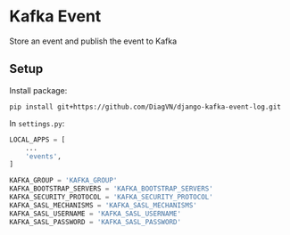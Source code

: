 # Kafka Event

Store an event and publish the event to Kafka

## Setup

Install package:

```shell
pip install git+https://github.com/DiagVN/django-kafka-event-log.git
```

In `settings.py`:

```python
LOCAL_APPS = [
    ...
    'events',
]

KAFKA_GROUP = 'KAFKA_GROUP'
KAFKA_BOOTSTRAP_SERVERS = 'KAFKA_BOOTSTRAP_SERVERS'
KAFKA_SECURITY_PROTOCOL = 'KAFKA_SECURITY_PROTOCOL'
KAFKA_SASL_MECHANISMS = 'KAFKA_SASL_MECHANISMS'
KAFKA_SASL_USERNAME = 'KAFKA_SASL_USERNAME'
KAFKA_SASL_PASSWORD = 'KAFKA_SASL_PASSWORD'
```
